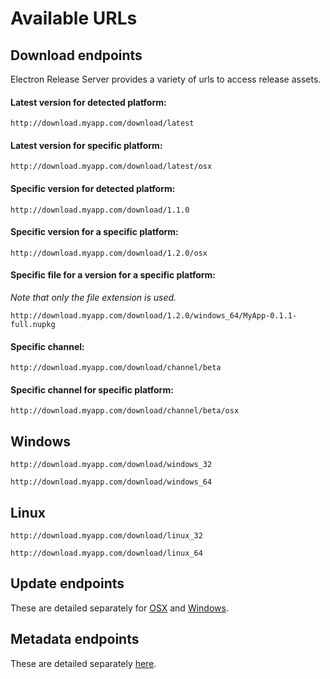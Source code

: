 # Available URLs
## Download endpoints
Electron Release Server provides a variety of urls to access release assets.

#### Latest version for detected platform:
`http://download.myapp.com/download/latest`
#### Latest version for specific platform:
`http://download.myapp.com/download/latest/osx`
#### Specific version for detected platform:
`http://download.myapp.com/download/1.1.0`
#### Specific version for a specific platform:
`http://download.myapp.com/download/1.2.0/osx`
#### Specific file for a version for a specific platform:
_Note that only the file extension is used._

`http://download.myapp.com/download/1.2.0/windows_64/MyApp-0.1.1-full.nupkg`
#### Specific channel:
`http://download.myapp.com/download/channel/beta`
#### Specific channel for specific platform:
`http://download.myapp.com/download/channel/beta/osx`

## Windows
`http://download.myapp.com/download/windows_32`

`http://download.myapp.com/download/windows_64`

## Linux

`http://download.myapp.com/download/linux_32`

`http://download.myapp.com/download/linux_64`

## Update endpoints
These are detailed separately for [OSX](update-osx.md) and [Windows](update-windows.md).

## Metadata endpoints
These are detailed separately [here](api.md).
